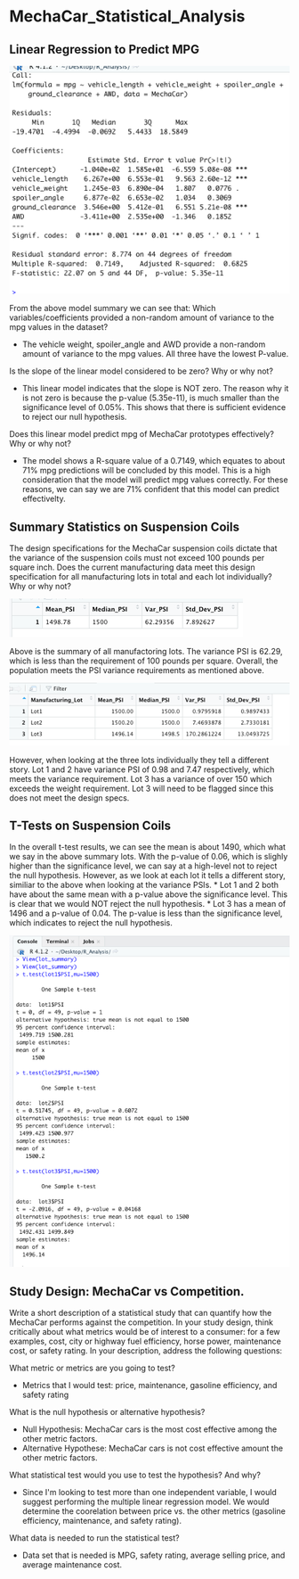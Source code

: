 # MechaCar_Statistical_Analysis

## Linear Regression to Predict MPG
![image](https://github.com/icheung487/MechaCar_Statistical_Analysis/blob/main/Images/Summary.png)

From the above model summary we can see that: 
Which variables/coefficients provided a non-random amount of variance to the mpg values in the dataset?

* The vehicle weight, spoiler_angle and AWD provide a non-random amount of variance to the mpg values.  All three have the lowest P-value. 

Is the slope of the linear model considered to be zero? Why or why not?

* This linear model indicates that the slope is NOT zero.  The reason why it is not zero is because the p-value (5.35e-11), is much smaller than the significance level of 0.05%. This shows that there is sufficient evidence to reject our null hypothesis. 

Does this linear model predict mpg of MechaCar prototypes effectively? Why or why not?

* The model shows a R-square value of a 0.7149, which equates to about 71% mpg predictions will be concluded by this model.  This is a high consideration that the model will predict mpg values correctly.  For these reasons, we can say we are 71% confident that this model can predict effectivelty. 


## Summary Statistics on Suspension Coils
The design specifications for the MechaCar suspension coils dictate that the variance of the suspension coils must not exceed 100 pounds per square inch. Does the current manufacturing data meet this design specification for all manufacturing lots in total and each lot individually? Why or why not?

![image](https://github.com/icheung487/MechaCar_Statistical_Analysis/blob/main/Images/total_summary.png)

Above is the summary of all manufactoring lots.  The variance PSI is 62.29, which is less than the requirement of 100 pounds per square.  Overall, the population meets the PSI variance requirements as mentioned above. 

![image](https://github.com/icheung487/MechaCar_Statistical_Analysis/blob/main/Images/lot_summary.png)

However, when looking at the three lots individually they tell a different story.  Lot 1 and 2 have variance PSI of 0.98 and 7.47 respectively, which meets the variance requirement.  Lot 3 has a variance of over 150 which exceeds the weight requirement.  Lot 3 will need to be flagged since this does not meet the design specs. 

## T-Tests on Suspension Coils
In the overall t-test results, we can see the mean is about 1490, which what we say in the above summary lots.  With the p-value of 0.06, which is slighly higher than the significance level, we can say at a high-level not to reject the null hypothesis.  However, as we look at each lot it tells a different story, similiar to the above when looking at the variance PSIs. 
    * Lot 1 and 2 both have about the same mean with a p-value above the significance level. This is clear that we would NOT reject the null hypothesis.
    * Lot 3 has a mean of 1496 and a p-value of 0.04.  The p-value is less than the significance level, which indicates to reject the null hypothesis.

![image](https://github.com/icheung487/MechaCar_Statistical_Analysis/blob/main/Images/t-test.png)

## Study Design: MechaCar vs Competition.
Write a short description of a statistical study that can quantify how the MechaCar performs against the competition. In your study design, think critically about what metrics would be of interest to a consumer: for a few examples, cost, city or highway fuel efficiency, horse power, maintenance cost, or safety rating.
In your description, address the following questions:

What metric or metrics are you going to test?
* Metrics that I would test: price, maintenance, gasoline efficiency, and safety rating

What is the null hypothesis or alternative hypothesis?
* Null Hypothesis: MechaCar cars is the most cost effective among the other metric factors.
* Alternative Hypothese: MechaCar cars  is not cost effective amount the other metric factors.

What statistical test would you use to test the hypothesis? And why?
* Since I'm looking to test more than one independent variable, I would suggest performing the multiple linear regression model.  We would determine the coorelation between price vs. the other metrics (gasoline efficiency, maintenance, and safety rating).


What data is needed to run the statistical test?
* Data set that is needed is MPG, safety rating, average selling price, and average maintenance cost.
